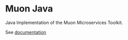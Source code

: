 # Muon Java

Java Implementation of the Muon Microservices Toolkit.

See [documentation](https://github.com/muoncore/documentation)
